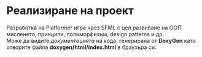 # Реализиране на проект
Разработка на Platformer игра чрез SFML с цел развиване на ООП мисленето, принципи, полиморфизъм, design patterns и др.  
Може да видите *документацията* на кода, генерирана от **DoxyGen** като отворите файла **doxygen/html/index.html** в браузъра си.

